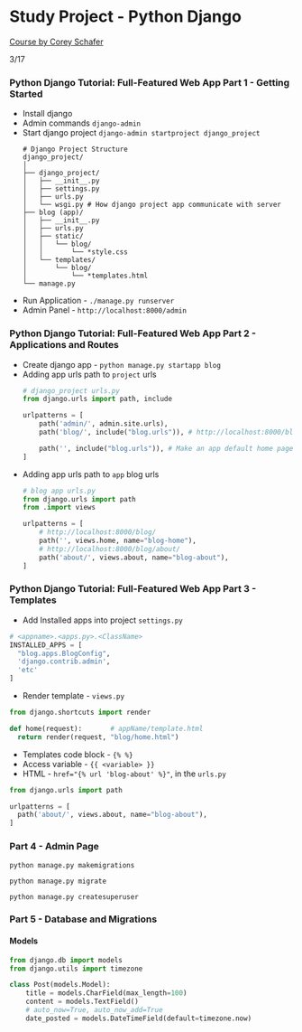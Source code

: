 # Study Project - Python Django

[Course by Corey Schafer](https://www.youtube.com/watch?v=UmljXZIypDc&list=PL-osiE80TeTtoQCKZ03TU5fNfx2UY6U4p) 

3/17

### **Python Django Tutorial: Full-Featured Web App Part 1 - Getting Started**
  - Install django
  - Admin commands `django-admin`
  - Start django project `django-admin startproject django_project`
    ```
    # Django Project Structure
    django_project/
    │
    ├── django_project/
    │   ├── __init__.py
    │   ├── settings.py
    │   ├── urls.py
    │   └── wsgi.py # How django project app communicate with server
    ├── blog (app)/
    │   ├── __init__.py
    │   ├── urls.py
    │   ├── static/
    │   │   └── blog/
    │   │       └── *style.css
    │   └── templates/
    │       └── blog/
    │           └── *templates.html
    └── manage.py
    ```
  - Run Application - `./manage.py runserver`
  - Admin Panel - `http://localhost:8000/admin`
### **Python Django Tutorial: Full-Featured Web App Part 2 - Applications and Routes**
  - Create django app - `python manage.py startapp blog`
  - Adding app urls path to `project` urls
    ```python
    # django_project urls.py
    from django.urls import path, include

    urlpatterns = [
        path('admin/', admin.site.urls),
        path('blog/', include("blog.urls")), # http://localhost:8000/blog/

        path('', include("blog.urls")), # Make an app default home page - http://localhost:8000/
    ]
    ```
  - Adding app urls path to `app` blog urls
    ```python
    # blog app urls.py
    from django.urls import path
    from .import views
    
    urlpatterns = [
        # http://localhost:8000/blog/
        path('', views.home, name="blog-home"),
        # http://localhost:8000/blog/about/
        path('about/', views.about, name="blog-about"),
    ]
    ```
### **Python Django Tutorial: Full-Featured Web App Part 3 - Templates**

  - Add Installed apps into project `settings.py`
  ```python
  # <appname>.<apps.py>.<ClassName>
  INSTALLED_APPS = [
    "blog.apps.BlogConfig",
    'django.contrib.admin',
    'etc'
  ]
  ```
  - Render template - `views.py`
  ```python
  from django.shortcuts import render

  def home(request):       # appName/template.html
    return render(request, "blog/home.html")
  ```
  - Templates code block - `{% %}`
  - Access variable - `{{ <variable> }}`
  - HTML - `href="{% url 'blog-about' %}"`, in the `urls.py`
  ```python
  from django.urls import path

  urlpatterns = [
    path('about/', views.about, name="blog-about"),
  ]
  ``` 
  
### **Part 4 - Admin Page**

```shell script
python manage.py makemigrations
```

```shell script
python manage.py migrate
```

```shell script
python manage.py createsuperuser
```

### **Part 5 - Database and Migrations**

#### Models

```python
from django.db import models
from django.utils import timezone

class Post(models.Model):
    title = models.CharField(max_length=100)
    content = models.TextField()
    # auto_now=True, auto_now_add=True
    date_posted = models.DateTimeField(default=timezone.now)
```